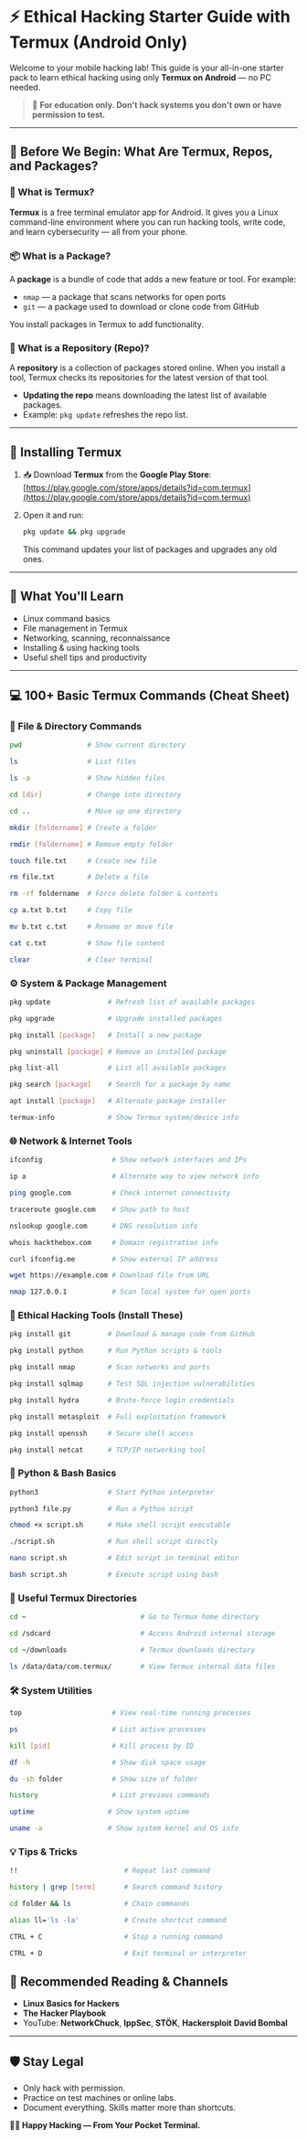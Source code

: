 # ⚡ Ethical Hacking Starter Guide with Termux (Android Only)

Welcome to your mobile hacking lab!
This guide is your all-in-one starter pack to learn ethical hacking using only **Termux on Android** — no PC needed.

> 📌 **For education only. Don't hack systems you don't own or have permission to test.**

---

## 🤔 Before We Begin: What Are Termux, Repos, and Packages?

### 📱 What is Termux?

**Termux** is a free terminal emulator app for Android. It gives you a Linux command-line environment where you can run hacking tools, write code, and learn cybersecurity — all from your phone.

### 📦 What is a Package?

A **package** is a bundle of code that adds a new feature or tool. For example:

* `nmap` — a package that scans networks for open ports
* `git` — a package used to download or clone code from GitHub

You install packages in Termux to add functionality.

### 🧃 What is a Repository (Repo)?

A **repository** is a collection of packages stored online. When you install a tool, Termux checks its repositories for the latest version of that tool.

* **Updating the repo** means downloading the latest list of available packages.
* Example: `pkg update` refreshes the repo list.

---

## 📲 Installing Termux

1. 📥 Download **Termux** from the **Google Play Store**:
   [https://play.google.com/store/apps/details?id=com.termux](https://play.google.com/store/apps/details?id=com.termux)
2. Open it and run:

   ```bash
   pkg update && pkg upgrade
   ```

   This command updates your list of packages and upgrades any old ones.

---

## 🧠 What You'll Learn

* Linux command basics
* File management in Termux
* Networking, scanning, reconnaissance
* Installing & using hacking tools
* Useful shell tips and productivity

---

## 💻 100+ Basic Termux Commands (Cheat Sheet)

### 📁 File & Directory Commands

```bash
pwd                # Show current directory
```

```bash
ls                 # List files
```

```bash
ls -a              # Show hidden files
```

```bash
cd [dir]           # Change into directory
```

```bash
cd ..              # Move up one directory
```

```bash
mkdir [foldername] # Create a folder
```

```bash
rmdir [foldername] # Remove empty folder
```

```bash
touch file.txt     # Create new file
```

```bash
rm file.txt        # Delete a file
```

```bash
rm -rf foldername  # Force delete folder & contents
```

```bash
cp a.txt b.txt     # Copy file
```

```bash
mv b.txt c.txt     # Rename or move file
```

```bash
cat c.txt          # Show file content
```

```bash
clear              # Clear terminal
```

### ⚙️ System & Package Management

```bash
pkg update              # Refresh list of available packages
```

```bash
pkg upgrade             # Upgrade installed packages
```

```bash
pkg install [package]   # Install a new package
```

```bash
pkg uninstall [package] # Remove an installed package
```

```bash
pkg list-all            # List all available packages
```

```bash
pkg search [package]    # Search for a package by name
```

```bash
apt install [package]   # Alternate package installer
```

```bash
termux-info             # Show Termux system/device info
```

### 🌐 Network & Internet Tools

```bash
ifconfig                 # Show network interfaces and IPs
```

```bash
ip a                     # Alternate way to view network info
```

```bash
ping google.com          # Check internet connectivity
```

```bash
traceroute google.com    # Show path to host
```

```bash
nslookup google.com      # DNS resolution info
```

```bash
whois hackthebox.com     # Domain registration info
```

```bash
curl ifconfig.me         # Show external IP address
```

```bash
wget https://example.com # Download file from URL
```

```bash
nmap 127.0.0.1           # Scan local system for open ports
```

### 🔐 Ethical Hacking Tools (Install These)

```bash
pkg install git         # Download & manage code from GitHub
```

```bash
pkg install python      # Run Python scripts & tools
```

```bash
pkg install nmap        # Scan networks and ports
```

```bash
pkg install sqlmap      # Test SQL injection vulnerabilities
```

```bash
pkg install hydra       # Brute-force login credentials
```

```bash
pkg install metasploit  # Full exploitation framework
```

```bash
pkg install openssh     # Secure shell access
```

```bash
pkg install netcat      # TCP/IP networking tool
```

### 🐍 Python & Bash Basics

```bash
python3                 # Start Python interpreter
```

```bash
python3 file.py         # Run a Python script
```

```bash
chmod +x script.sh      # Make shell script executable
```

```bash
./script.sh             # Run shell script directly
```

```bash
nano script.sh          # Edit script in terminal editor
```

```bash
bash script.sh          # Execute script using bash
```

### 📂 Useful Termux Directories

```bash
cd ~                            # Go to Termux home directory
```

```bash
cd /sdcard                      # Access Android internal storage
```

```bash
cd ~/downloads                  # Termux downloads directory
```

```bash
ls /data/data/com.termux/       # View Termux internal data files
```

### 🛠 System Utilities

```bash
top                      # View real-time running processes
```

```bash
ps                       # List active processes
```

```bash
kill [pid]               # Kill process by ID
```

```bash
df -h                    # Show disk space usage
```

```bash
du -sh folder            # Show size of folder
```

```bash
history                  # List previous commands
```

```bash
uptime                  # Show system uptime
```

```bash
uname -a                # Show system kernel and OS info
```

### 💡 Tips & Tricks

```bash
!!                          # Repeat last command
```

```bash
history | grep [term]       # Search command history
```

```bash
cd folder && ls             # Chain commands
```

```bash
alias ll='ls -la'           # Create shortcut command
```

```bash
CTRL + C                    # Stop a running command
```

```bash
CTRL + D                    # Exit terminal or interpreter
```

## 📘 Recommended Reading & Channels

* **Linux Basics for Hackers**
* **The Hacker Playbook**
* YouTube: **NetworkChuck**, **IppSec**, **STÖK**, **Hackersploit** **David Bombal**

---

## 🛡️ Stay Legal

* Only hack with permission.
* Practice on test machines or online labs.
* Document everything. Skills matter more than shortcuts.

**👨‍💻 Happy Hacking — From Your Pocket Terminal.**
